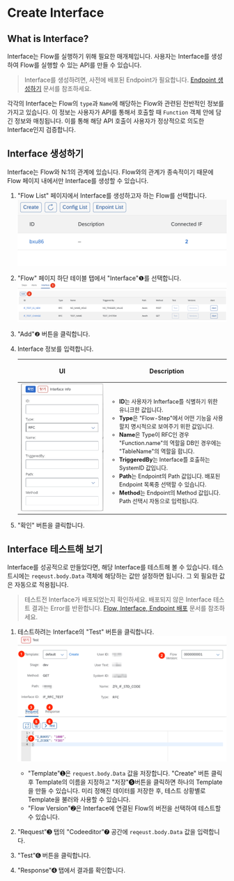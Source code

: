 # Create Interface

## What is Interface?
Interface는 Flow를 실행하기 위해 필요한 매개체입니다. 사용자는 Interface를 생성하여 Flow를 실행할 수 있는 API를 만들 수 있습니다. 

> Interface를 생성하려면, 사전에 배포된 Endpoint가 필요합니다. [Endpoint 생성하기](/eai/functions/create_endpoint) 문서를 참조하세요.

각각의 Interface는 Flow의 `type`과 `Name`에 해당하는 Flow와 관련된 전반적인 정보를 가지고 있습니다. 이 정보는 사용자가 API를 통해서 호출할 때 `Function` 객체 안에 담긴 정보와 매칭됩니다. 이를 통해 해당 API 호출이 사용자가 정상적으로 의도한 Interface인지 검증합니다. 

## Interface 생성하기

Interface는 Flow와 N:1의 관계에 있습니다. Flow와의 관계가 종속적이기 때문에 Flow 페이지 내에서만 Interface를 생성할 수 있습니다.

1. "Flow List" 페이지에서 Interface를 생성하고자 하는 Flow를 선택합니다.
   ![Image](assets/eai_flow_list.png)
2. "Flow" 페이지 하단 테이블 탭에서 "Interface"❶를 선택합니다.
   ![Image](assets/eai_if_create.png)
3. "Add"❷ 버튼을 클릭합니다.
4. Interface 정보를 입력합니다.
   
    |UI  |<p style="text-align: center;">Description</p>|
    |:---:|------------|
    |![Image](assets/eai_if_info.png)  |  <ul style="font-size: .8rem;"><li>**ID**는 사용자가 Infterface를 식별하기 위한 유니크한 값입니다.</li><li>**Type**은 "Flow-Step"에서 어떤 기능을 사용할지 명시적으로 보여주기 위한 값입니다.</li><li>**Name**은 Type이 RFC인 경우 "Function.name"의 역할을 DB인 경우에는 "TableName"의 역할을 합니다.</li><li>**TriggeredBy**는 Interface를 호출하는 SystemID 값입니다.</li><li>**Path**는 Endpoint의 Path 값입니다. 배포된 Endpoint 목록중 선택할 수 있습니다.</li><li>**Method**는 Endpoint의 Method 값입니다. Path 선택시 자동으로 입력됩니다.</li></ul>|  
    
5. "확인" 버튼을 클릭합니다.
   
## Interface 테스트해 보기

Interface를 성공적으로 만들었다면, 해당 Interface를 테스트해 볼 수 있습니다. 테스트시에는 `reqeust.body.Data` 객체에 해당하는 값만 설정하면 됩니다. 그 외 필요한 값은 자동으로 적용됩니다.

> 테스트전 Interface가 배포되었는지 확인하세요. 배포되지 않은 Interface 테스트 결과는 Error를 반환합니다. [Flow, Interface, Endpoint 배포](eai/functions/deploy) 문서를 참조하세요.

1. 테스트하려는 Interface의 "Test" 버튼을 클릭합니다.
   ![Image](assets/eai_interface_test.png) 

      -  "Template"➊은 `request.body.Data` 값을 저장합니다. "Create" 버튼 클릭 후 Template의 이름을 지정하고 "저장"❺버튼을 클릭하면 하나의 Template을 만들 수 있습니다. 미리 정해진 데이터를 저장한 후, 테스트 상황별로 Template을 불러와 사용할 수 있습니다.
      -  "Flow Version"➋은 Interface에 연결된 Flow의 버전을 선택하여 테스트할 수 있습니다. 

2. "Request"➌ 탭의 "Codeeditor"➐ 공간에 `reqeust.body.Data` 값을 입력합니다.
3. "Test"➏ 버튼을 클릭합니다.
4. "Response"➍ 탭에서 결과를 확인합니다.